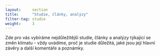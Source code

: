 ```yaml
---
layout:     section
title:      "Studie, články, analýzy"
filter-tag: studie
weight:     3
---
```


Zde pro vás vybíráme nejdůležitější studie, články a analýzy týkající se změn klimatu - vždy uvádíme, proč je studie důležitá, jaké jsou její hlavní závěry a další komentáře a poznámky.
